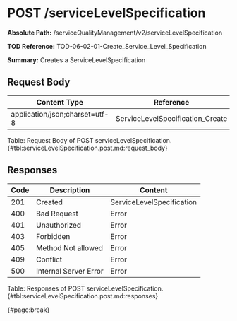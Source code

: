 <!--
    ATTENTION: This file was generated via gradle!
               Do NOT manually edit this file! Any such changes will be overwritten!
-->

# POST /serviceLevelSpecification

**Absolute Path:** /serviceQualityManagement/v2/serviceLevelSpecification

**TOD Reference:** TOD-06-02-01-Create_Service_Level_Specification

**Summary:** Creates a ServiceLevelSpecification

## Request Body

| Content Type | Reference |
|--------------|-----------|
| application/json;charset=utf-8 | ServiceLevelSpecification_Create |

Table: Request Body of POST serviceLevelSpecification. {#tbl:serviceLevelSpecification.post.md:request_body}

## Responses

| Code | Description | Content |
|------|-------------|---------|
| 201 | Created | ServiceLevelSpecification |
| 400 | Bad Request | Error |
| 401 | Unauthorized | Error |
| 403 | Forbidden | Error |
| 405 | Method Not allowed | Error |
| 409 | Conflict | Error |
| 500 | Internal Server Error | Error |

Table: Responses of POST serviceLevelSpecification. {#tbl:serviceLevelSpecification.post.md:responses}

{#page:break}
